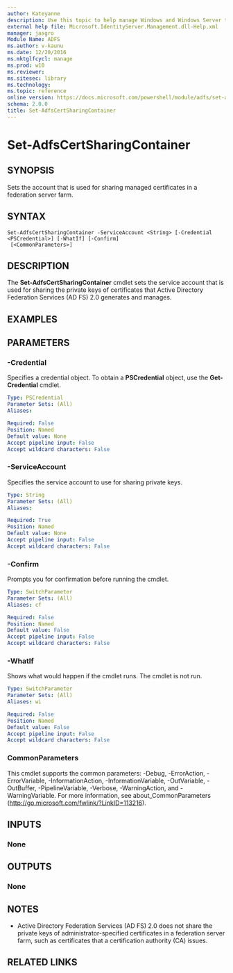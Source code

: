 ```yaml
---
author: Kateyanne
description: Use this topic to help manage Windows and Windows Server technologies with Windows PowerShell.
external help file: Microsoft.IdentityServer.Management.dll-Help.xml
manager: jasgro
Module Name: ADFS
ms.author: v-kaunu
ms.date: 12/20/2016
ms.mktglfcycl: manage
ms.prod: w10
ms.reviewer: 
ms.sitesec: library
ms.technology: 
ms.topic: reference
online version: https://docs.microsoft.com/powershell/module/adfs/set-adfscertsharingcontainer?view=windowsserver2016-ps&wt.mc_id=ps-gethelp
schema: 2.0.0
title: Set-AdfsCertSharingContainer
---
```


# Set-AdfsCertSharingContainer

## SYNOPSIS
Sets the account that is used for sharing managed certificates in a federation server farm.

## SYNTAX

```
Set-AdfsCertSharingContainer -ServiceAccount <String> [-Credential <PSCredential>] [-WhatIf] [-Confirm]
 [<CommonParameters>]
```

## DESCRIPTION
The **Set-AdfsCertSharingContainer** cmdlet sets the service account that is used for sharing the private keys of certificates that Active Directory Federation Services (AD FS) 2.0 generates and manages.

## EXAMPLES

## PARAMETERS

### -Credential
Specifies a credential object.
To obtain a **PSCredential** object, use the **Get-Credential** cmdlet.

```yaml
Type: PSCredential
Parameter Sets: (All)
Aliases: 

Required: False
Position: Named
Default value: None
Accept pipeline input: False
Accept wildcard characters: False
```

### -ServiceAccount
Specifies the service account to use for sharing private keys.

```yaml
Type: String
Parameter Sets: (All)
Aliases: 

Required: True
Position: Named
Default value: None
Accept pipeline input: False
Accept wildcard characters: False
```

### -Confirm
Prompts you for confirmation before running the cmdlet.

```yaml
Type: SwitchParameter
Parameter Sets: (All)
Aliases: cf

Required: False
Position: Named
Default value: False
Accept pipeline input: False
Accept wildcard characters: False
```

### -WhatIf
Shows what would happen if the cmdlet runs.
The cmdlet is not run.

```yaml
Type: SwitchParameter
Parameter Sets: (All)
Aliases: wi

Required: False
Position: Named
Default value: False
Accept pipeline input: False
Accept wildcard characters: False
```

### CommonParameters
This cmdlet supports the common parameters: -Debug, -ErrorAction, -ErrorVariable, -InformationAction, -InformationVariable, -OutVariable, -OutBuffer, -PipelineVariable, -Verbose, -WarningAction, and -WarningVariable. For more information, see about_CommonParameters (http://go.microsoft.com/fwlink/?LinkID=113216).

## INPUTS

### None

## OUTPUTS

### None

## NOTES
* Active Directory Federation Services (AD FS) 2.0 does not share the private keys of administrator-specified certificates in a federation server farm, such as certificates that a certification authority (CA) issues.

## RELATED LINKS

